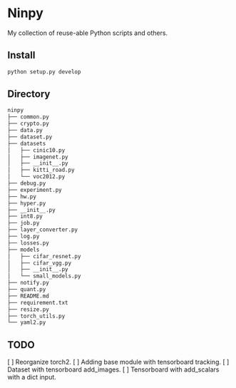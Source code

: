 # Ninpy #

My collection of reuse-able Python scripts and others.

## Install ##

```bash
python setup.py develop
```

## Directory ##

```bash
ninpy
├── common.py
├── crypto.py
├── data.py
├── dataset.py
├── datasets
│   ├── cinic10.py
│   ├── imagenet.py
│   ├── __init__.py
│   ├── kitti_road.py
│   └── voc2012.py
├── debug.py
├── experiment.py
├── hw.py
├── hyper.py
├── __init__.py
├── int8.py
├── job.py
├── layer_converter.py
├── log.py
├── losses.py
├── models
│   ├── cifar_resnet.py
│   ├── cifar_vgg.py
│   ├── __init__.py
│   └── small_models.py
├── notify.py
├── quant.py
├── README.md
├── requirement.txt
├── resize.py
├── torch_utils.py
└── yaml2.py
```

## TODO ##

[ ] Reorganize torch2.
    [ ] Adding base module with tensorboard tracking.
    [ ] Dataset with tensorboard add_images.
    [ ] Tensorboard with add_scalars with a dict input.
